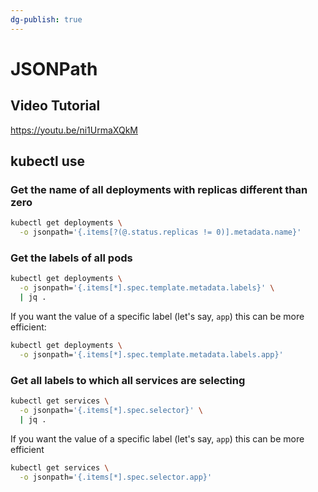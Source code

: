 ```yaml
---
dg-publish: true
---
```

# JSONPath

## Video Tutorial

<https://youtu.be/ni1UrmaXQkM>

## kubectl use

### Get the name of all deployments with replicas different than zero

```bash
kubectl get deployments \
  -o jsonpath='{.items[?(@.status.replicas != 0)].metadata.name}'
```


### Get the labels of all pods

```bash
kubectl get deployments \
  -o jsonpath='{.items[*].spec.template.metadata.labels}' \
  | jq .
```

If you want the value of a specific label (let's say, `app`) this can be more efficient:
```bash
kubectl get deployments \
  -o jsonpath='{.items[*].spec.template.metadata.labels.app}' 
```


### Get all labels to which all services are selecting

```bash
kubectl get services \
  -o jsonpath='{.items[*].spec.selector}' \
  | jq .
```

If you want the value of a specific label (let's say, `app`) this can be more efficient
```bash
kubectl get services \
  -o jsonpath='{.items[*].spec.selector.app}'
```


